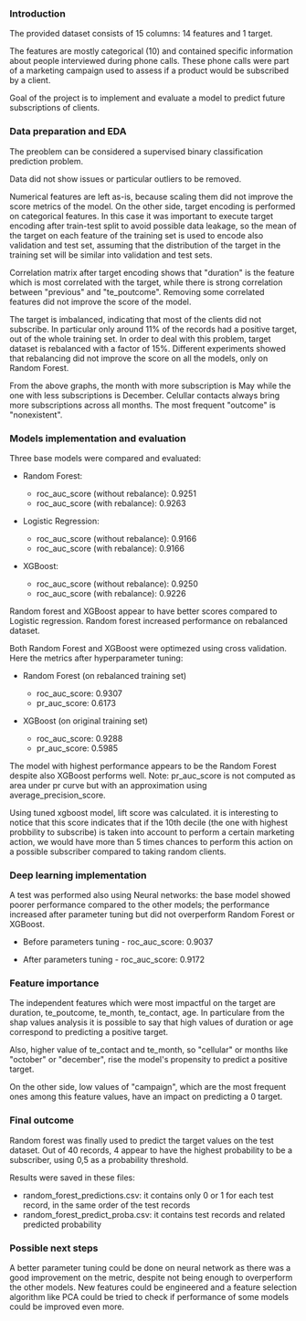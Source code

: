 ### Introduction

The provided dataset consists of 15 columns: 14 features and 1 target.

The features are mostly categorical (10) and contained specific information about people interviewed during phone calls. These phone calls were part of a marketing campaign used to assess if a product would be subscribed by a client.

Goal of the project is to implement and evaluate a model to predict future subscriptions of clients.

### Data preparation and EDA

The preoblem can be considered a supervised binary classification prediction problem. 

Data did not show issues or particular outliers to be removed.

Numerical features are left as-is, because scaling them did not improve the score metrics of the model. On the other side, target encoding is performed on categorical features. In this case it was important to execute target encoding after train-test split to avoid possible data leakage, so the mean of the target on each feature of the training set is used to encode also validation and test set, assuming that the distribution of the target in the training set will be similar into validation and test sets.

Correlation matrix after target encoding shows that "duration" is the feature which is most correlated with the target, while  there is strong correlation between "previous" and "te_poutcome". Removing some correlated features did not improve the score of the model.

The target is imbalanced, indicating that most of the clients did not subscribe. In particular only around 11% of the records had a positive target, out of the whole training set.
In order to deal with this problem, target dataset is rebalanced with a factor of 15%. Different experiments showed that rebalancing did not improve the score on all the models, only on Random Forest.

From the above graphs, the month with more subscription is May while the one with less subscriptions is December. Celullar contacts always bring more subscriptions across all months. The most frequent "outcome" is "nonexistent".

### Models implementation and evaluation

Three base models were compared and evaluated:

- Random Forest:
    - roc_auc_score (without rebalance): 0.9251
    - roc_auc_score (with rebalance): 0.9263
    
- Logistic Regression:
    - roc_auc_score (without rebalance): 0.9166
    - roc_auc_score (with rebalance): 0.9166

- XGBoost:
    - roc_auc_score (without rebalance): 0.9250
    - roc_auc_score (with rebalance): 0.9226

Random forest and XGBoost appear to have better scores compared to Logistic regression. Random forest increased performance on rebalanced dataset. 

Both Random Forest and XGBoost were optimezed using cross validation. Here the metrics after hyperparameter tuning:

- Random Forest (on rebalanced training set)
    - roc_auc_score: 0.9307
    - pr_auc_score: 0.6173
    
- XGBoost (on original training set)
    - roc_auc_score: 0.9288
    - pr_auc_score: 0.5985

The model with highest performance appears to be the Random Forest despite also XGBoost performs well. Note: pr_auc_score is not computed as area under pr curve but with an approximation using average_precision_score.

Using tuned xgboost model, lift score was calculated. it is interesting to notice that this score indicates that if the 10th decile (the one with highest probbility to subscribe) is taken into account to perform a certain marketing action, we would have more than 5 times chances to perform this action on a possible subscriber compared to taking random clients.

### Deep learning implementation

A test was performed also using Neural networks: the base model showed poorer performance compared to the other models; the performance increased after parameter tuning but did not overperform Random Forest or XGBoost.

- Before parameters tuning - roc_auc_score: 0.9037

- After parameters tuning - roc_auc_score: 0.9172

### Feature importance

The independent features which were most impactful on the target are duration, te_poutcome, te_month, te_contact, age.
In particulare from the shap values analysis it is possible to say that high values of duration or age correspond to predicting a positive target. 

Also, higher value of te_contact and te_month, so "cellular" or months like "october" or "december", rise the model's propensity to predict a positive target. 

On the other side, low values of "campaign", which are the most frequent ones among this feature values, have an impact on predicting a 0 target.

### Final outcome

Random forest was finally used to predict the target values on the test dataset. Out of 40 records, 4 appear to have the highest probability to be a subscriber, using 0,5 as a probability threshold.

Results were saved in these files:
- random_forest_predictions.csv: it contains only 0 or 1 for each test record, in the same order of the test records
- random_forest_predict_proba.csv: it contains test records and related predicted probability

### Possible next steps

A better parameter tuning could be done on neural network as there was a good improvement on the metric, despite not being enough to overperform the other models.
New features could be engineered and a feature selection algorithm like PCA could be tried to check if performance of some models could be improved even more.
